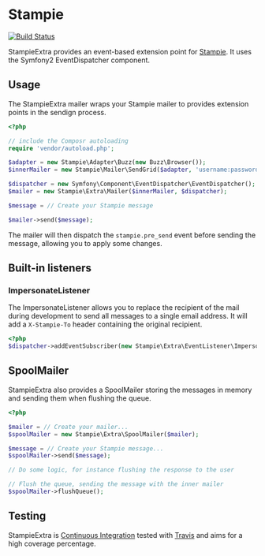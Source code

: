 # Stampie

[![Build Status](https://secure.travis-ci.org/stof/StampieExtra.png)](http://travis-ci.org/stof/StampieExtra)

StampieExtra provides an event-based extension point for [Stampie](https://github.com/henrikbjorn/Stampie).
It uses the Symfony2 EventDispatcher component.

## Usage

The StampieExtra mailer wraps your Stampie mailer to provides extension points
in the sendign process.

``` php
<?php

// include the Composr autoloading
require 'vendor/autoload.php';

$adapter = new Stampie\Adapter\Buzz(new Buzz\Browser());
$innerMailer = new Stampie\Mailer\SendGrid($adapter, 'username:password');

$dispatcher = new Symfony\Component\EventDispatcher\EventDispatcher();
$mailer = new Stampie\Extra\Mailer($innerMailer, $dispatcher);

$message = // Create your Stampie message

$mailer->send($message);
```

The mailer will then dispatch the `stampie.pre_send` event before sending
the message, allowing you to apply some changes.

## Built-in listeners

### ImpersonateListener

The ImpersonateListener allows you to replace the recipient of the mail during
development to send all messages to a single email address. It will add a
`X-Stampie-To` header containing the original recipient.


``` php
<?php
$dispatcher->addEventSubscriber(new Stampie\Extra\EventListener\ImpersonateListener('stof@notk.org'));
```

## SpoolMailer

StampieExtra also provides a SpoolMailer storing the messages in memory and
sending them when flushing the queue.

```php
<?php

$mailer = // Create your mailer...
$spoolMailer = new Stampie\Extra\SpoolMailer($mailer);

$message = // Create your Stampie message...
$spoolMailer->send($message);

// Do some logic, for instance flushing the response to the user

// Flush the queue, sending the message with the inner mailer
$spoolMailer->flushQueue();
```

## Testing

StampieExtra is [Continuous Integration](http://en.wikipedia.org/wiki/Continuous_integration)
tested with [Travis](http://travis-ci.org) and aims for a high coverage percentage.
